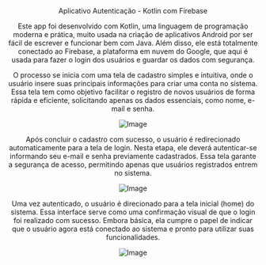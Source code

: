 <div align="center">
Aplicativo Autenticação - Kotlin com Firebase

Este app foi desenvolvido com Kotlin, uma linguagem de programação moderna e prática,
muito usada na criação de aplicativos Android por ser fácil de escrever e funcionar bem com Java.
Além disso, ele está totalmente conectado ao Firebase, a plataforma em nuvem do Google, que aqui é usada para fazer o login dos usuários e guardar os dados com segurança.

O processo se inicia com uma tela de cadastro simples e intuitiva, onde o usuário insere suas principais informações para criar uma conta no sistema.
Essa tela tem como objetivo facilitar o registro de novos usuários de forma rápida e eficiente, solicitando apenas os dados essenciais, como nome, e-mail e senha.

![Image](https://github.com/user-attachments/assets/a25b733f-3632-49f4-bb77-e53adf7ad5d8)

Após concluir o cadastro com sucesso, o usuário é redirecionado automaticamente para a tela de login.
Nesta etapa, ele deverá autenticar-se informando seu e-mail e senha previamente cadastrados. Essa tela garante a segurança de acesso, permitindo apenas que usuários registrados entrem no sistema.

![Image](https://github.com/user-attachments/assets/41aada36-8211-46e7-972d-359a86e2d69e)

Uma vez autenticado, o usuário é direcionado para a tela inicial (home) do sistema.
Essa interface serve como uma confirmação visual de que o login foi realizado com sucesso. Embora básica, ela cumpre o papel de indicar que o usuário agora está conectado ao sistema e pronto para utilizar suas funcionalidades.

![Image](https://github.com/user-attachments/assets/afff84d3-e94f-447d-9d02-e034ce23d84c)
</div>

